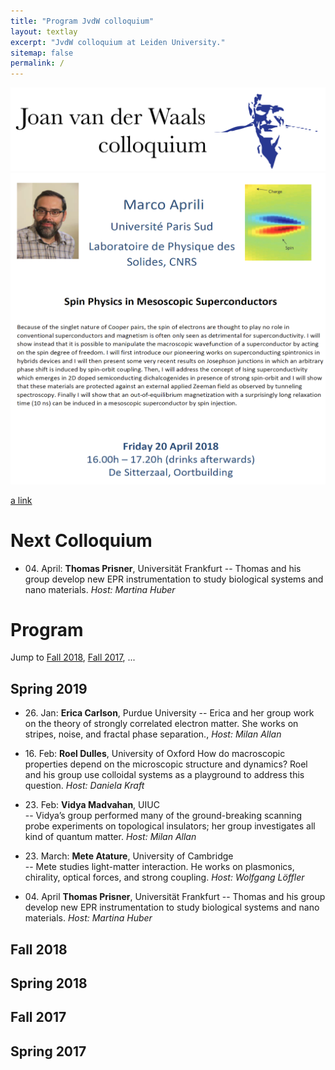 ```yaml
---
title: "Program JvdW colloquium"
layout: textlay
excerpt: "JvdW colloquium at Leiden University."
sitemap: false
permalink: /
---
```



<img src="/images/vdW_colloq_logo_i-01.png" width="800" class="center">

<img src="/images/aprili.png" width="800" class="center">

[a link](https://github.com/JvdWColloquium/JvdWColloquium.github.io/edit/master/_pages/about.md)

# Next Colloquium
- 04\. April:  __Thomas Prisner__,  Universität Frankfurt
-- Thomas and his group develop new EPR instrumentation to study biological systems and nano materials. _Host: Martina Huber_

# Program

Jump to  [Fall 2018](#fall-2018),  [Fall 2017](#fall-2017),  ...


## Spring 2019
- 26\. Jan:		__Erica Carlson__,	Purdue University 
-- Erica and her group work on the theory of strongly correlated electron matter. She works on stripes, noise, and fractal phase separation., _Host: Milan Allan_

- 16\. Feb:	__Roel Dulles__,	University of Oxford
  How do macroscopic properties depend on the microscopic structure and dynamics? Roel and his group use colloidal systems as a playground to address this question. _Host: Daniela Kraft_

- 23\. Feb:		__Vidya Madvahan__,	UIUC	
-- Vidya’s group performed many of the ground-breaking scanning probe experiments on topological insulators; her group investigates all kind of quantum matter. _Host: Milan Allan_

- 23\. March:  __Mete Atature__,		University of Cambridge		
-- Mete studies light-matter interaction. He works on plasmonics, chirality, optical forces, and strong coupling. _Host: Wolfgang Löffler_

- 04\. April	__Thomas Prisner__,		Universität Frankfurt
-- Thomas and his group develop new EPR instrumentation to study biological systems and nano materials. _Host: Martina Huber_


## Fall 2018

## Spring 2018

## Fall 2017

## Spring 2017











